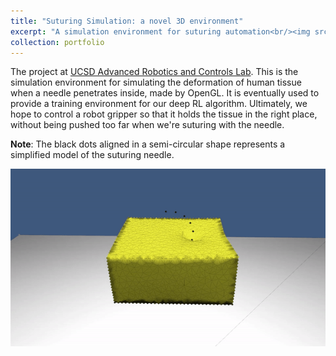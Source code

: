 ```yaml
---
title: "Suturing Simulation: a novel 3D environment"
excerpt: "A simulation environment for suturing automation<br/><img src='/images/suturingsim.gif' style='width: 500px'>"
collection: portfolio
---
```


The project at [UCSD Advanced Robotics and Controls Lab](https://www.ucsdarclab.com/). This is the simulation environment for simulating the deformation of human tissue when a needle penetrates inside, made by OpenGL. It is eventually used to provide a training environment for our deep RL algorithm. Ultimately, we hope to control a robot gripper so that it holds the tissue in the right place, without being pushed too far when we're suturing with the needle.

**Note**: The black dots aligned in a semi-circular shape represents a simplified model of the suturing needle.

<img src='/images/suturingsim.gif'>
